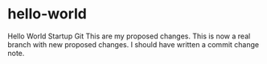 # hello-world
Hello World Startup Git
This are my proposed changes.
This is now a real branch with new proposed changes.
I should have written a commit change note.
